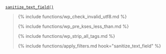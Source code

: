 <p><code><a href="https://developer.wordpress.org/reference/functions/sanitize_text_field/">sanitize_text_field()</a></code></p>

<blockquote>

{% include functions/wp_check_invalid_utf8.md %}

{% include functions/wp_pre_kses_less_than.md %}

{% include functions/wp_strip_all_tags.md %}

{% include functions/apply_filters.md hook="sanitize_text_field" %}

</blockquote>

